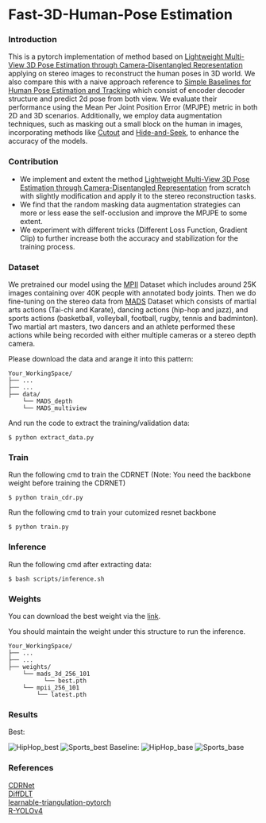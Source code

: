 # Fast-3D-Human-Pose Estimation

### Introduction
This is a pytorch implementation of method based on [Lightweight Multi-View 3D Pose Estimation through Camera-Disentangled Representation](https://arxiv.org/pdf/2004.02186.pdf) applying on stereo images to reconstruct the human poses in 3D world. We also compare this with a naive approach reference to [Simple Baselines for Human Pose Estimation and Tracking](https://arxiv.org/abs/1804.06208) which consist of encoder decoder structure and predict 2d pose from both view.  We evaluate their performance using the Mean Per Joint Position Error (MPJPE) metric in both 2D and 3D scenarios. Additionally, we employ data augmentation techniques, such as masking out a small block on the human in images, incorporating methods like [Cutout](https://arxiv.org/abs/1708.04552) and [Hide-and-Seek](https://arxiv.org/pdf/1704.04232.pdf), to enhance the accuracy of the models.

### Contribution
- We implement and extent the method [Lightweight Multi-View 3D Pose Estimation through Camera-Disentangled Representation](https://arxiv.org/pdf/2004.02186.pdf) from scratch with slightly modification and apply it to the stereo reconstruction tasks.
-  We find that the random masking data augmentation strategies can more or less ease the self-occlusion and improve the MPJPE to some extent.
- We experiment with different tricks (Different Loss Function, Gradient Clip) to further increase both the accuracy and stabilization for the training process.

### Dataset

We pretrained our model using the [MPII](http://human-pose.mpi-inf.mpg.de/) Dataset which includes around 25K images containing over 40K people with annotated body joints. Then we do fine-tuning on the stereo data from [MADS](http://visal.cs.cityu.edu.hk/research/mads/#download) Dataset which consists of martial arts actions (Tai-chi and Karate), dancing actions (hip-hop and jazz), and sports actions (basketball, volleyball, football, rugby, tennis and badminton). Two martial art masters, two dancers and an athlete performed these
actions while being recorded with either multiple cameras or a stereo depth camera.

Please download the data and arange it into this pattern:
```
Your_WorkingSpace/
├── ...
├── ...
├── data/
    └── MADS_depth
    └── MADS_multiview
```
And run the code to extract the training/validation data:
```
$ python extract_data.py
```

### Train
Run the following cmd to train the CDRNET (Note: You need the backbone weight before training the CDRNET)
```
$ python train_cdr.py
```
Run the following cmd to train your cutomized resnet backbone
```
$ python train.py
```
### Inference
Run the following cmd after extracting data:
```
$ bash scripts/inference.sh
``` 

### Weights
You can download the best weight via the [link](https://drive.google.com/drive/folders/1wEZc3rrNR-Erb9fofr2fEvK0ba27t5y-?usp=sharing).

You should maintain the weight under this structure to run the inference.
```
Your_WorkingSpace/
├── ...
├── ...
├── weights/
    └── mads_3d_256_101
          └── best.pth
    └── mpii_256_101
        └── latest.pth
```

### Results 

Best:

<img src="https://github.com/eddie0509tw/Fast-3D-Human-Pose-Estimation/blob/main/GIF/HipHop_best.gif" alt="HipHop_best" />
<img src="https://github.com/eddie0509tw/Fast-3D-Human-Pose-Estimation/blob/main/GIF/Sports_best.gif" alt="Sports_best" />
Baseline:

<img src="https://github.com/eddie0509tw/Fast-3D-Human-Pose-Estimation/blob/main/GIF/HipHop_baseline.gif" alt="HipHop_base" />
<img src="https://github.com/eddie0509tw/Fast-3D-Human-Pose-Estimation/blob/main/GIF/Sports_baseline.gif" alt="Sports_base" />

### References

[CDRNet](https://github.com/TemugeB/CDRnet/tree/main)</br>
[DiffDLT](https://github.com/edoRemelli/DiffDLT/blob/master/dlt.py)</br>
[learnable-triangulation-pytorch](https://github.com/karfly/learnable-triangulation-pytorch)</br>
[R-YOLOv4](https://github.com/kunnnnethan/R-YOLOv4/tree/main)</br>

